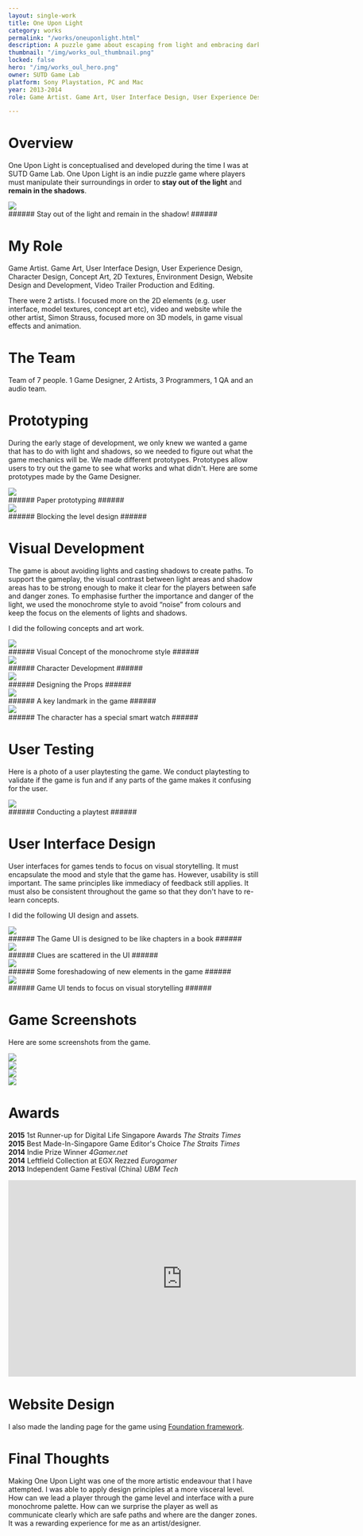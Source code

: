 ```yaml
---
layout: single-work
title: One Upon Light
category: works
permalink: "/works/oneuponlight.html"
description: A puzzle game about escaping from light and embracing darkness.
thumbnail: "/img/works_oul_thumbnail.png"
locked: false
hero: "/img/works_oul_hero.png"
owner: SUTD Game Lab
platform: Sony Playstation, PC and Mac
year: 2013-2014
role: Game Artist. Game Art, User Interface Design, User Experience Design, Character Design, Concept Art, 2D Textures, Environment Design, Website Design and Development, Video Trailer Production and Editing

---
```


# Overview #
One Upon Light is conceptualised and developed during the time I was at SUTD Game Lab. One Upon Light is an indie puzzle game where players must manipulate their surroundings in order to **stay out of the light** and **remain in the shadows**.

<div><img class="inner" src="/img/oul_gamemechanic.gif"></div>  
###### Stay out of the light and remain in the shadow! ######

# My Role #
Game Artist. Game Art, User Interface Design, User Experience Design, Character Design, Concept Art, 2D Textures, Environment Design, Website Design and Development, Video Trailer Production and Editing.

There were 2 artists. I focused more on the 2D elements (e.g. user interface, model textures, concept art etc), video and website while the other artist, Simon Strauss, focused more on 3D models, in game visual effects and animation.

# The Team #
Team of 7 people. 1 Game Designer, 2 Artists, 3 Programmers, 1 QA and an audio team.

# Prototyping #
During the early stage of development, we only knew we wanted a game that has to do with light and shadows, so  we needed to figure out what the game mechanics will be. We made different prototypes. Prototypes allow users to try out the game to see what works and what didn't. Here are some prototypes made by the Game Designer.
<div><img class="inner" src="/img/oul_01_Prototype_GameMechanic.jpg"></div>
###### Paper prototyping ######
<div><img class="inner" src="/img/oul_02_LevelBlocking.jpg"></div>
###### Blocking the level design ######

# Visual Development #
The game is about avoiding lights and casting shadows to create paths. To support the gameplay, the visual contrast between light areas and shadow areas has to be strong enough to make it clear for the players between safe and danger zones. To emphasise further the importance and danger of the light, we used the monochrome style to avoid “noise” from colours and keep the focus on the elements of lights and shadows.

I did the following concepts and art work.

<div><img class="inner" src="/img/oul_01_VisualTone.jpg"></div>
###### Visual Concept of the monochrome style ######
<div><img class="inner" src="/img/oul_02_CharacterBehaviour.jpg"></div>
###### Character Development ######
<div><img class="inner" src="/img/oul_03_EnvironmentProp.jpg"></div>
###### Designing the Props ######
<div><img class="inner" src="/img/oul_04_EnvironmentBlueprint.jpg"></div>
###### A key landmark in the game ######
<div><img class="inner" src="/img/oul_05_DeviceManual.jpg"></div>
###### The character has a special smart watch ######

# User Testing #
Here is a photo of a user playtesting the game. We conduct playtesting to validate if the game is fun and if any parts of the game makes it confusing for the user.
<div><img class="inner" src="/img/oul_06_casualconnecttesting.jpg"></div>
###### Conducting a playtest ######

# User Interface Design #
User interfaces for games tends to focus on visual storytelling. It must encapsulate the mood and style that the game has. However, usability is still important. The same principles like immediacy of feedback still applies. It must also be consistent throughout the game so that they don't have to re-learn concepts.

I did the following UI design and assets.

<div><img class="inner" src="/img/oul_03_Final_MenuUI_MenuUI_Levels.png"></div>
###### The Game UI is designed to be like chapters in a book ######
<div><img class="inner" src="/img/oul_03_Final_MenuUI_Journal_02.png"></div>
###### Clues are scattered in the UI ######
<div><img class="inner" src="/img/oul_03_Final_MenuUI_Journal_07.png"></div>
###### Some foreshadowing of new elements in the game ######
<div><img class="inner" src="/img/oul_03_Final_MenuUI_Journal_17_SciencePapers.png"></div>
###### Game UI tends to focus on visual storytelling ######

# Game Screenshots #
Here are some screenshots from the game.
<div><img class="inner" src="/img/oul_03_Final_GameScreenshot01.png"></div>
<div><img class="inner" src="/img/oul_03_Final_GameScreenshot02.png"></div>
<div><img class="inner" src="/img/oul_03_Final_GameScreenshot03.png"></div>
<div><img class="inner" src="/img/oul_03_Final_GameScreenshot04.png"></div>

# Awards #
  **2015**  1st Runner-up for Digital Life Singapore Awards  *The Straits Times*
  <br/>
  **2015**  Best Made-In-Singapore Game Editor's Choice  *The Straits Times*
<br/>
  **2014**  Indie Prize Winner  *4Gamer.net*
<br/>
  **2014**  Leftfield Collection at EGX Rezzed  *Eurogamer*
<br/>
  **2013**  Independent Game Festival (China)  *UBM Tech*

<div class="container">
<iframe width="700" height="395" src="https://www.youtube.com/embed/ZchVJG9cN7U" frameborder="0" allow="autoplay; encrypted-media" allowfullscreen></iframe></div>

# Website Design #
I also made the landing page for the game using <a href="https://foundation.zurb.com/">Foundation framework</a>.

# Final Thoughts #
Making One Upon Light was one of the more artistic endeavour that I have attempted. I was able to apply design principles at a more visceral level. How can we lead a player through the game level and interface with a pure monochrome palette. How can we surprise the player as well as communicate clearly which are safe paths and where are the danger zones. It was a rewarding experience for me as an artist/designer.
